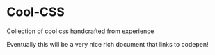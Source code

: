 # Cool-CSS
Collection of cool css handcrafted from experience

Eventually this will be a very nice rich document that links to codepen!
